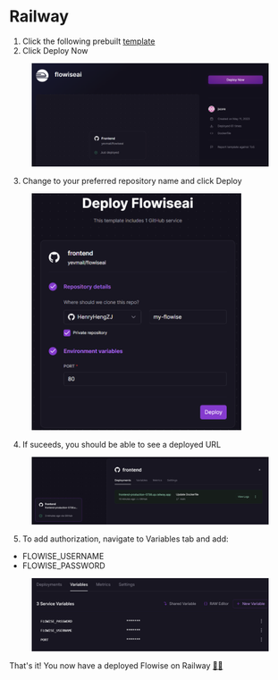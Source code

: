 # Railway

1. Click the following prebuilt [template](https://railway.app/template/YK7J0v?referralCode=Rt5mqt)
2. Click Deploy Now

<figure><img src="../.gitbook/assets/image (4).png" alt=""><figcaption></figcaption></figure>

3. Change to your preferred repository name and click Deploy

<figure><img src="../.gitbook/assets/image (10) (1) (1).png" alt="" width="375"><figcaption></figcaption></figure>

4. If suceeds, you should be able to see a deployed URL

<figure><img src="../.gitbook/assets/image (2).png" alt=""><figcaption></figcaption></figure>

5. To add authorization, navigate to Variables tab and add:

* FLOWISE\_USERNAME
* FLOWISE\_PASSWORD

<figure><img src="../.gitbook/assets/image (15) (2) (1).png" alt=""><figcaption></figcaption></figure>

That's it! You now have a deployed Flowise on Railway [🎉](https://emojipedia.org/party-popper/)[🎉](https://emojipedia.org/party-popper/)
